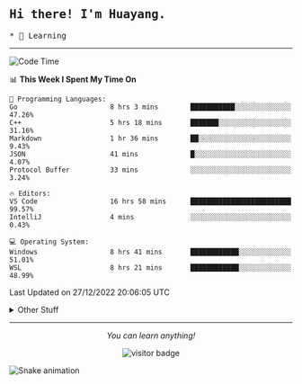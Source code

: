 <h2>
    <samp>Hi there! I'm Huayang.</samp>
</h2>
<p>
    <samp>
        * 🧐 Learning
    </samp>
</p>



<hr>


<!--START_SECTION:waka-->
![Code Time](http://img.shields.io/badge/Code%20Time-306%20hrs%209%20mins-blue)

📊 **This Week I Spent My Time On** 

```text
💬 Programming Languages: 
Go                       8 hrs 3 mins        ███████████░░░░░░░░░░░░░░   47.26% 
C++                      5 hrs 18 mins       ███████░░░░░░░░░░░░░░░░░░   31.16% 
Markdown                 1 hr 36 mins        ██░░░░░░░░░░░░░░░░░░░░░░░   9.43% 
JSON                     41 mins             █░░░░░░░░░░░░░░░░░░░░░░░░   4.07% 
Protocol Buffer          33 mins             ░░░░░░░░░░░░░░░░░░░░░░░░░   3.24%

🔥 Editors: 
VS Code                  16 hrs 58 mins      █████████████████████████   99.57% 
IntelliJ                 4 mins              ░░░░░░░░░░░░░░░░░░░░░░░░░   0.43%

💻 Operating System: 
Windows                  8 hrs 41 mins       ████████████░░░░░░░░░░░░░   51.01% 
WSL                      8 hrs 21 mins       ████████████░░░░░░░░░░░░░   48.99%

```


 Last Updated on 27/12/2022 20:06:05 UTC
<!--END_SECTION:waka-->


<details>
  <summary>Other Stuff</summary>
  <br />
<!--   
  <p align="left">
    <img height="180em" src="https://github-readme-streak-stats.herokuapp.com/?user=GuillaumeFalourd" />
    
  </p> -->

  * 🏆 Some GitHub statistical reports:
  
  <img width="100%" src="https://github-profile-trophy.vercel.app/?username=xmchxup&column=7">
  <p align="left">  
    <img height="180em" src="https://github-readme-stats.vercel.app/api?username=xmchxup&hide_border=true&show_icons=true&include_all_commits=true&bg_color=0,EC6C6C,FFD479,FFFC79,73FA79&theme=graywhite&locale=en" />
    <img height="180em" src="https://github-readme-stats.vercel.app/api/top-langs/?username=xmchxup&hide=css,scss,html&langs_count=8&hide_border=true&layout=compact&bg_color=0,73FA79,73FDFF,D783FF&theme=graywhite&locale=en" />
  </p>
  
  <img width="100%" src="https://github-profile-summary-cards.vercel.app/api/cards/profile-details?username=xmchxup&theme=github" />
 
</a>
</details>
<hr>
<p align="center">
    <i>You can learn anything!</i>
    <p align="center">
        <img src="https://visitor-badge.laobi.icu/badge?page_id=xmchxup" alt="visitor badge"/>       
    </p>
</p>

![Snake animation](https://github.com/XmchxUp/XmchxUp/blob/output/github-contribution-grid-snake.gif)


